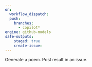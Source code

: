 ```yaml
---
on: 
  workflow_dispatch:
  push:
    branches:
      - copilot*
engine: github-models
safe-outputs:
    staged: true
    create-issue:
---
```

Generate a poem. Post result in an issue.
